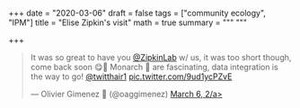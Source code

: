 +++
date = "2020-03-06"
draft = false
tags = ["community ecology", "IPM"]
title = "Elise Zipkin's visit"
math = true
summary = """
"""

+++

<blockquote class="twitter-tweet"><p lang="en" dir="ltr">It was so great to have you <a href="https://twitter.com/ZipkinLab?ref_src=twsrc%5Etfw">@ZipkinLab</a> w/ us, it was too short though, come back soon 😋🚀 Monarch 🦋 are fascinating, data integration is the way to go! <a href="https://twitter.com/twitthair1?ref_src=twsrc%5Etfw">@twitthair1</a> <a href="https://t.co/9ud1ycPZvE">pic.twitter.com/9ud1ycPZvE</a></p>&mdash; Olivier Gimenez 🖖 (@oaggimenez) <a href="https://twitter.com/oaggimenez/status/1235967374890799109?ref_src=twsrc%5Etfw">March 6, 2/a></blockquote> <script async src="https://platform.twitter.com/widgets.js" charset="utf-8"></script> 

